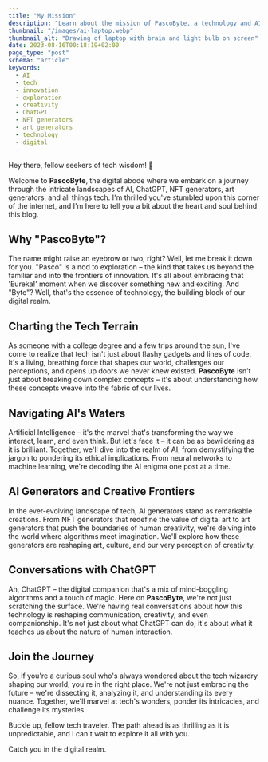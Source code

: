 ```yaml
---
title: "My Mission"
description: "Learn about the mission of PascoByte, a technology and AI blog that provides informative and engaging content to help readers stay up-to-date in this industry."
thumbnail: "/images/ai-laptop.webp"
thumbnail_alt: "Drawing of laptop with brain and light bulb on screen"
date: 2023-08-16T00:18:19+02:00
page_type: "post"
schema: "article"
keywords:
  - AI
  - tech
  - innovation
  - exploration
  - creativity
  - ChatGPT
  - NFT generators
  - art generators
  - technology
  - digital
---
```


Hey there, fellow seekers of tech wisdom! 👋

Welcome to **PascoByte**, the digital abode where we embark on a journey through the intricate landscapes of AI, ChatGPT, NFT generators, art generators, and all things tech. I'm thrilled you've stumbled upon this corner of the internet, and I'm here to tell you a bit about the heart and soul behind this blog.

## Why "PascoByte"?

The name might raise an eyebrow or two, right? Well, let me break it down for you. "Pasco" is a nod to exploration – the kind that takes us beyond the familiar and into the frontiers of innovation. It's all about embracing that 'Eureka!' moment when we discover something new and exciting. And "Byte"? Well, that's the essence of technology, the building block of our digital realm.

## Charting the Tech Terrain

As someone with a college degree and a few trips around the sun, I've come to realize that tech isn't just about flashy gadgets and lines of code. It's a living, breathing force that shapes our world, challenges our perceptions, and opens up doors we never knew existed. **PascoByte** isn't just about breaking down complex concepts – it's about understanding how these concepts weave into the fabric of our lives.

## Navigating AI's Waters

Artificial Intelligence – it's the marvel that's transforming the way we interact, learn, and even think. But let's face it – it can be as bewildering as it is brilliant. Together, we'll dive into the realm of AI, from demystifying the jargon to pondering its ethical implications. From neural networks to machine learning, we're decoding the AI enigma one post at a time.

## AI Generators and Creative Frontiers

In the ever-evolving landscape of tech, AI generators stand as remarkable creations. From NFT generators that redefine the value of digital art to art generators that push the boundaries of human creativity, we're delving into the world where algorithms meet imagination. We'll explore how these generators are reshaping art, culture, and our very perception of creativity.

## Conversations with ChatGPT

Ah, ChatGPT – the digital companion that's a mix of mind-boggling algorithms and a touch of magic. Here on **PascoByte**, we're not just scratching the surface. We're having real conversations about how this technology is reshaping communication, creativity, and even companionship. It's not just about what ChatGPT can do; it's about what it teaches us about the nature of human interaction.

## Join the Journey

So, if you're a curious soul who's always wondered about the tech wizardry shaping our world, you're in the right place. We're not just embracing the future – we're dissecting it, analyzing it, and understanding its every nuance. Together, we'll marvel at tech's wonders, ponder its intricacies, and challenge its mysteries.

Buckle up, fellow tech traveler. The path ahead is as thrilling as it is unpredictable, and I can't wait to explore it all with you.

Catch you in the digital realm.
